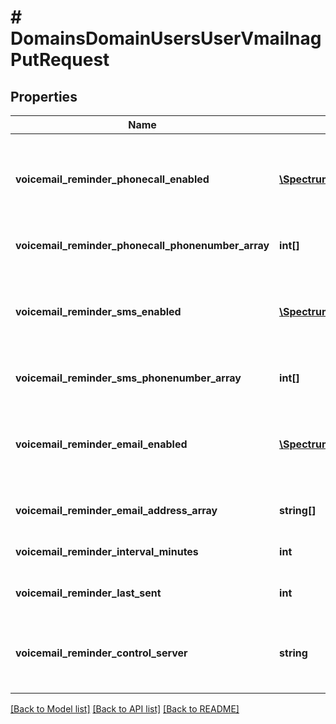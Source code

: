 # # DomainsDomainUsersUserVmailnagPutRequest

## Properties

Name | Type | Description | Notes
------------ | ------------- | ------------- | -------------
**voicemail_reminder_phonecall_enabled** | [**\SpectrumVoip\\\\NetSapiens\Model\YesNoStringNoDefault**](YesNoStringNoDefault.md) | This settings will control if the the parent feature is enabled. | [optional]
**voicemail_reminder_phonecall_phonenumber_array** | **int[]** | Phone reminder numbers | [optional]
**voicemail_reminder_sms_enabled** | [**\SpectrumVoip\\\\NetSapiens\Model\YesNoStringNoDefault**](YesNoStringNoDefault.md) | This settings will control if the the parent feature is enabled. | [optional]
**voicemail_reminder_sms_phonenumber_array** | **int[]** | SMS reminder numbers | [optional]
**voicemail_reminder_email_enabled** | [**\SpectrumVoip\\\\NetSapiens\Model\YesNoStringNoDefault**](YesNoStringNoDefault.md) | This settings will control if the the parent feature is enabled. | [optional]
**voicemail_reminder_email_address_array** | **string[]** | Email reminder addresses | [optional]
**voicemail_reminder_interval_minutes** | **int** | Interval of reminders (minutes) | [optional]
**voicemail_reminder_last_sent** | **int** | Timestamp of last sent reminder | [optional] [readonly]
**voicemail_reminder_control_server** | **string** | Current server managing the reminders for the user | [optional] [readonly]

[[Back to Model list]](../../README.md#models) [[Back to API list]](../../README.md#endpoints) [[Back to README]](../../README.md)
